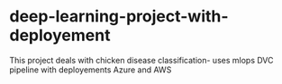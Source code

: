 # deep-learning-project-with-deployement
This project deals with chicken disease classification- uses mlops DVC pipeline with deployements Azure and AWS
